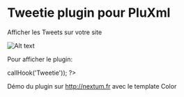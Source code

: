 Tweetie plugin pour PluXml
=========

Afficher les Tweets sur votre site


![Alt text](http://nextum.fr/tweetie.png)

Pour afficher le plugin:

<?php eval($plxShow->callHook('Tweetie')); ?>


Démo du plugin sur http://nextum.fr  avec le template Color 




